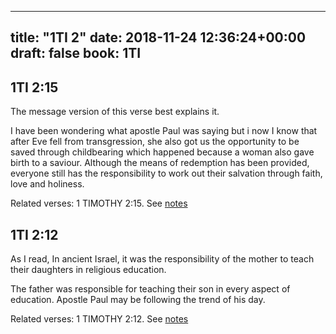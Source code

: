 
---
title: "1TI 2"
date: 2018-11-24 12:36:24+00:00
draft: false
book: 1TI
---

## 1TI 2:15

The message version of this verse best explains it.

I have been wondering what apostle Paul was saying but i now I know that after Eve fell from transgression, she also got us the opportunity to be saved through childbearing which happened because a woman also gave birth to a saviour. Although the means of redemption has been provided, everyone still has the responsibility to work out their salvation through faith, love and holiness.

Related verses: 1 TIMOTHY 2:15. See [notes](https://my.bible.com/notes/3040090148752319187)


## 1TI 2:12

As I read, In ancient Israel, it was the responsibility of the mother to teach their daughters in religious education.

The father was responsible for teaching their son in every aspect of education. Apostle Paul may be following the trend of his day.

Related verses: 1 TIMOTHY 2:12. See [notes](https://my.bible.com/notes/3040048063282143651)

